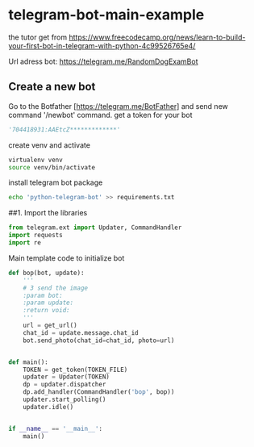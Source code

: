 # telegram-bot-main-example
the tutor get from https://www.freecodecamp.org/news/learn-to-build-your-first-bot-in-telegram-with-python-4c99526765e4/

Url adress bot: https://telegram.me/RandomDogExamBot

## Create a new bot

Go to the Botfather [https://telegram.me/BotFather] and send new command '/newbot' command.
get a token for your bot

```python
'704418931:AAEtcZ*************'
```

create venv and activate
```bash
virtualenv venv
source venv/bin/activate

```
install telegram bot package

```bash
echo 'python-telegram-bot' >> requirements.txt
```
##1. Import the libraries

```python
from telegram.ext import Updater, CommandHandler
import requests
import re
``` 

Main template code to initialize bot 
```python
def bop(bot, update):
    '''
    # 3 send the image
    :param bot:
    :param update:
    :return void:
    '''
    url = get_url()
    chat_id = update.message.chat_id
    bot.send_photo(chat_id=chat_id, photo=url)


def main():
    TOKEN = get_token(TOKEN_FILE)
    updater = Updater(TOKEN)
    dp = updater.dispatcher
    dp.add_handler(CommandHandler('bop', bop))
    updater.start_polling()
    updater.idle()


if __name__ == '__main__':
    main()

```